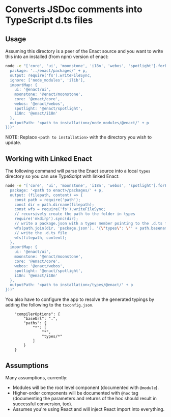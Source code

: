 # Converts JSDoc comments into TypeScript d.ts files

## Usage

Assuming this directory is a peer of the Enact source and you want to write this into an installed (from npm) version of enact:

```bash
node -e "['core', 'ui', 'moonstone', 'i18n', 'webos', 'spotlight'].forEach(p => require('.')({
  package: '../enact/packages/' + p,
  output: require('fs').writeFileSync,
  ignore: ['node_modules', 'ilib'],
  importMap: {
    ui: '@enact/ui',
    moonstone: '@enact/moonstone',
    core: '@enact/core',
    webos: '@enact/webos',
    spotlight: '@enact/spotlight',
    i18n: '@enact/i18n'
  },
  outputPath: '<path to installation>/node_modules/@enact/' + p
}))"
```
NOTE: Replace `<path to installation>` with the directory you wish to update.

## Working with Linked Enact

The following command will parse the Enact source into a local `types` directory so you can use TypeScript with linked Enact:
```bash
node -e "['core', 'ui', 'moonstone', 'i18n', 'webos', 'spotlight'].forEach(p => require('.')({
  package: '<path to enact>/packages/' + p,
  output: (filepath, content) => {
    const path = require('path');
    const dir = path.dirname(filepath);
    const wfs = require('fs').writeFileSync;
    // recursively create the path to the folder in types
    require('mkdirp').sync(dir);
    // write a package.json with a types member pointing to the .d.ts file
    wfs(path.join(dir, 'package.json'), '{\"types\": \"' + path.basename(filepath) + '\"}');
    // write the .d.ts file
    wfs(filepath, content);
  },
  importMap: {
    ui: '@enact/ui',
    moonstone: '@enact/moonstone',
    core: '@enact/core',
    webos: '@enact/webos',
    spotlight: '@enact/spotlight',
    i18n: '@enact/i18n'
  },
  outputPath: '<path to installation>/types/@enact/' + p
}))"
```

You also have to configure the app to resolve the generated typings by adding the following to the `tsconfig.json`.

```
    "compilerOptions": {
        "baseUrl": ".",
        "paths": {
            "*": [
                "*",
                "types/*"
            ]
        }
    }
```

## Assumptions

Many assumptions, currently:

* Modules will be the root level component (documented with `@module`).
* Higher-order components will be documented with `@hoc` tag (documenting the parameters and returns of the hoc should result in successful conversion, too).
* Assumes you're using React and will inject React import into everything.
